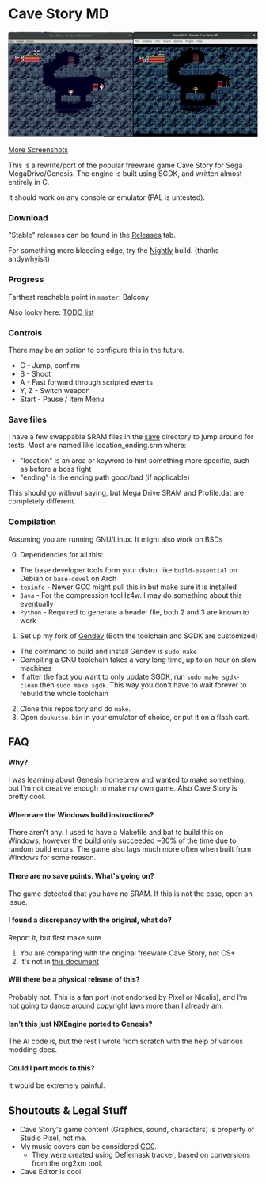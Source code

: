 # Cave Story MD
![Screenshot](doc/ss01.png)

[More Screenshots](doc/SCREENS.md)

This is a rewrite/port of the popular freeware game Cave Story for Sega MegaDrive/Genesis.
The engine is built using SGDK, and written almost entirely in C.

It should work on any console or emulator (PAL is untested).

### Download
"Stable" releases can be found in the [Releases](https://github.com/andwn/cave-story-md/releases) tab.

For something more bleeding edge, try the [Nightly](http://www.cavestory.org/md/nightly.zip) build. (thanks andywhyisit)

### Progress
Farthest reachable point in `master`: Balcony

Also looky here: [TODO list](doc/TODO.md)

### Controls
There may be an option to configure this in the future.

- C - Jump, confirm
- B - Shoot
- A - Fast forward through scripted events
- Y, Z - Switch weapon
- Start - Pause / Item Menu

### Save files
I have a few swappable SRAM files in the [save](/save) directory to jump around for tests.
Most are named like location_ending.srm where:

- "location" is an area or keyword to hint something more specific, such as before a boss fight
- "ending" is the ending path good/bad (if applicable)

This should go without saying, but Mega Drive SRAM and Profile.dat are completely different.

### Compilation
Assuming you are running GNU/Linux. It might also work on BSDs

0. Dependencies for all this:
  - The base developer tools form your distro, like `build-essential` on Debian or `base-devel` on Arch
  - `texinfo` - Newer GCC might pull this in but make sure it is installed
  - `Java` - For the compression tool lz4w. I may do something about this eventually
  - `Python` - Required to generate a header file, both 2 and 3 are known to work
1. Set up my fork of [Gendev](https://github.com/andwn/gendev.git) (Both the toolchain and SGDK are customized)
  - The command to build and install Gendev is `sudo make`
  - Compiling a GNU toolchain takes a very long time, up to an hour on slow machines
  - If after the fact you want to only update SGDK, run `sudo make sgdk-clean` then `sudo make sgdk`. This way you don't have to wait forever to rebuild the whole toolchain
2. Clone this repository and do `make`.
3. Open `doukutsu.bin` in your emulator of choice, or put it on a flash cart.

## FAQ
#### Why?
I was learning about Genesis homebrew and wanted to make something, but I'm not creative enough 
to make my own game. Also Cave Story is pretty cool.

#### Where are the Windows build instructions?
There aren't any. I used to have a Makefile and bat to build this on Windows, 
however the build only succeeded ~30% of the time due to random build errors. 
The game also lags much more often when built from Windows for some reason.

#### There are no save points. What's going on?
The game detected that you have no SRAM. If this is not the case, open an issue.

#### I found a discrepancy with the original, what do?
Report it, but first make sure

1. You are comparing with the original freeware Cave Story, not CS+
2. It's not in [this document](doc/DIFFERENCES.md)

#### Will there be a physical release of this?
Probably not. This is a fan port (not endorsed by Pixel or Nicalis), 
and I'm not going to dance around copyright laws more than I already am.

#### Isn't this just NXEngine ported to Genesis?
The AI code is, but the rest I wrote from scratch with the help of various modding docs.

#### Could I port mods to this?
It would be extremely painful.

## Shoutouts & Legal Stuff
- Cave Story's game content (Graphics, sound, characters) is property of Studio Pixel, not me.
- My music covers can be considered [CC0](https://creativecommons.org/publicdomain/zero/1.0/).
  - They were created using Deflemask tracker, based on conversions from the org2xm tool.
- Cave Editor is cool.
